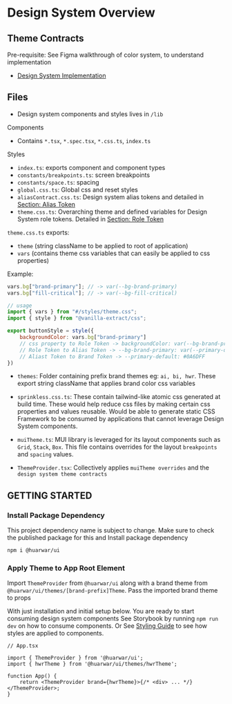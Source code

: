 # Design System Overview

## Theme Contracts

Pre-requisite: See Figma walkthrough of color system, to understand implementation

- [Design System Implementation](./THEME_CONTRACTS.md)

## Files

- Design system components and styles lives in `/lib`

Components

- Contains `*.tsx`, `*.spec.tsx`, `*.css.ts`, `index.ts`

Styles

- `index.ts`: exports component and component types
- `constants/breakpoints.ts`: screen breakpoints
- `constants/space.ts`: spacing
- `global.css.ts`: Global css and reset styles
- `aliasContract.css.ts`: Design system alias tokens and detailed in [Section: Alias Token](./THEME_CONTRACTS.md)
- `theme.css.ts`: Overarching theme and defined variables for Design System role tokens. Detailed in [Section: Role Token](./THEME_CONTRACTS.md)

`theme.css.ts` exports:

- `theme` (string className to be applied to root of application)
- `vars` (contains theme css variables that can easily be applied to css properties)

Example:

```js
vars.bg["brand-primary"]; // -> var(--bg-brand-primary)
vars.bg["fill-critical"]; // -> var(--bg-fill-critical)

// usage
import { vars } from "#/styles/theme.css";
import { style } from "@vanilla-extract/css";

export buttonStyle = style({
    backgroundColor: vars.bg["brand-primary"]
    // css property to Role Token -> backgroundColor: var(--bg-brand-primary)
    // Role Token to Alias Token -> --bg-brand-primary: var(--primary-default)
    // Aliast Token to Brand Token -> --primary-default: #0A6DFF
})
```

- `themes`: Folder containing prefix brand themes eg: `ai, bi, hwr`. These export string className that applies brand color css variables
- `sprinkless.css.ts`: These contain tailwind-like atomic css generated at build time. These would help reduce css files by making certain css properties and values reusable. Would be able to generate static CSS Framework to be consumed by applications that cannot leverage Design System components.

- `muiTheme.ts`: MUI library is leveraged for its layout components such as `Grid`, `Stack`, `Box`. This file contains overrides for the layout `breakpoints` and `spacing` values.
- `ThemeProvider.tsx`: Collectively applies `muiTheme overrides` and the `design system theme contracts`

## GETTING STARTED

### Install Package Dependency

This project dependency name is subject to change.
Make sure to check the published package for this and Install package dependency

```bash
npm i @huarwar/ui
```

### Apply Theme to App Root Element

Import `ThemeProvider` from `@huarwar/ui` along with a brand theme from `@huarwar/ui/themes/[brand-prefix]Theme`.
Pass the imported brand theme to props

With just installation and initial setup below. You are ready to start consuming design system components
See Storybook by running `npm run dev` on how to consume components.
Or See [Styling Guide](./STYLING_GUIDE.md) to see how styles are applied to components.

```tsx
// App.tsx

import { ThemeProvider } from '@huarwar/ui';
import { hwrTheme } from '@huarwar/ui/themes/hwrTheme';

function App() {
	return <ThemeProvider brand={hwrTheme}>{/* <div> ... */}</ThemeProvider>;
}
```
